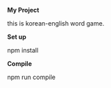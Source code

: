 **My Project**

this is korean-english word game.


**Set up**

npm install


**Compile**

npm run compile
